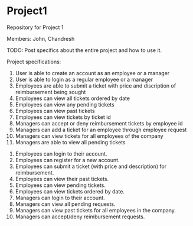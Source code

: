# Project1

Repository for Project 1

Members: John, Chandresh

TODO: Post specifics about the entire project and how to use it.

Project specifications:
1. User is able to create an account as an employee or a manager
2. User is able to login as a regular employee or a manager
3. Employees are able to submit a ticket with price and discription of reimbursement being sought 
4. Employees can view all tickets ordered by date
5. Employees can view any pending tickets
6. Employees can view past tickets
7. Employees can view tickets by ticket id
8. Managers can accept or deny reimbursement tickets by employee id
9. Managers can add a ticket for an employee through employee request
10. Managers can view tickets for all employees of the company
11. Managers are able to view all pending tickets

1) Employees can login to their account.
2) Employees can register for a new account.
3) Employees can submit a ticket (with price and description) for reimbursement.
4) Employees can view their past tickets.
5) Employees can view pending tickets.
6) Employees can view tickets ordered by date.
7) Managers can login to their account.
8) Managers can view all pending requests.
9) Managers can view past tickets for all employees in the company.
10) Managers can accept/deny reimbursement requests.
